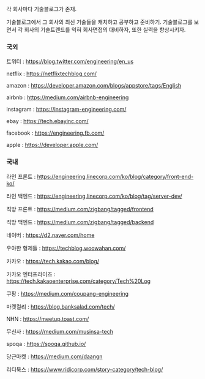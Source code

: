 각 회사마다 기술블로그가 존재. 

기술블로그에서 그 회사의 최신 기술들을 캐치하고 공부하고 준비하기.
기술블로그를 보면서 각 회사의 기술트렌드를 익혀 회사면접의 대비하자, 또한 실력을 향상시키자.

### 국외

트위터 : https://blog.twitter.com/engineering/en_us

netflix : https://netflixtechblog.com/

amazon : https://developer.amazon.com/blogs/appstore/tags/English

airbnb : https://medium.com/airbnb-engineering

instagram : https://instagram-engineering.com/

ebay : https://tech.ebayinc.com/

facebook : https://engineering.fb.com/

apple : https://developer.apple.com/

### 국내

라인 프론트 : https://engineering.linecorp.com/ko/blog/category/front-end-ko/

라인 백엔드 : https://engineering.linecorp.com/ko/blog/tag/server-dev/

직방 프론트 : https://medium.com/zigbang/tagged/frontend

직방 백엔드 : https://medium.com/zigbang/tagged/backend

네이버 : https://d2.naver.com/home

우아한 형제들 : https://techblog.woowahan.com/

카카오 : https://tech.kakao.com/blog/

카카오 엔터프라이즈 : https://tech.kakaoenterprise.com/category/Tech%20Log

쿠팡  : https://medium.com/coupang-engineering

마켓컬리 : https://blog.banksalad.com/tech/

NHN : https://meetup.toast.com/

무신사 : https://medium.com/musinsa-tech

spoqa : https://spoqa.github.io/

당근마켓 : https://medium.com/daangn

리디북스 : https://www.ridicorp.com/story-category/tech-blog/ 
